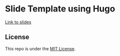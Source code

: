 # Slide Template using Hugo

[Link to slides](https://thomasjpfan.github.io/slides-template-hugo/)

## License

This repo is under the [MIT License](LICENSE).
